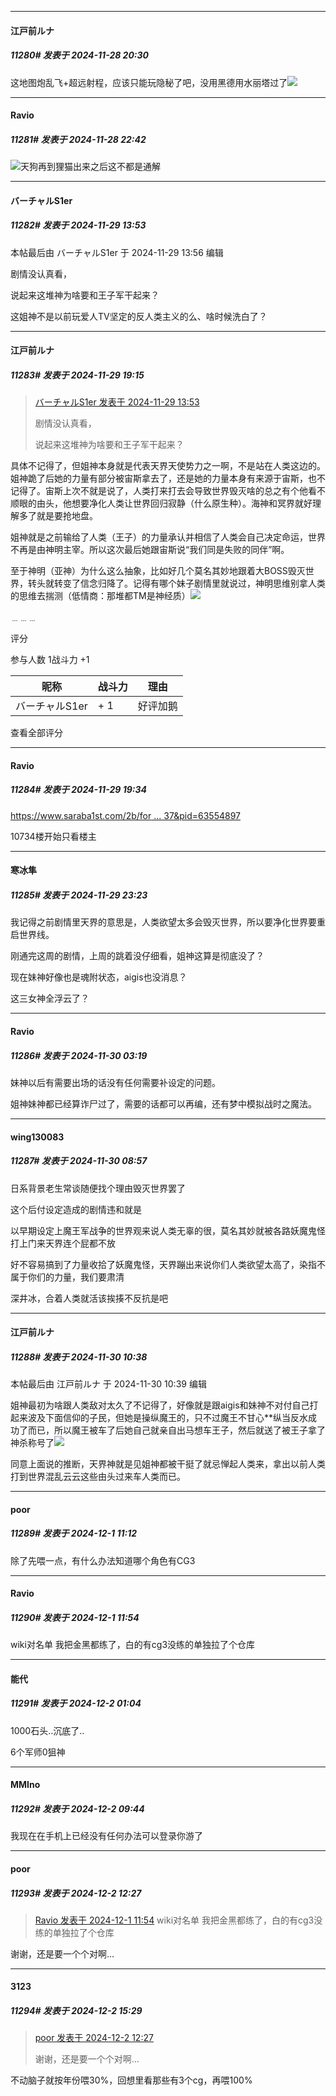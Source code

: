 ﻿
*****

####  江戸前ルナ  
##### 11280#       发表于 2024-11-28 20:30

这地图炮乱飞+超远射程，应该只能玩隐秘了吧，没用黑德用水丽塔过了<img src="https://static.saraba1st.com/image/smiley/face2017/124.png" referrerpolicy="no-referrer">


*****

####  Ravio  
##### 11281#       发表于 2024-11-28 22:42

<img src="https://static.saraba1st.com/image/smiley/face2017/067.png" referrerpolicy="no-referrer">天狗再到狸猫出来之后这不都是通解


*****

####  バーチャルS1er  
##### 11282#       发表于 2024-11-29 13:53

 本帖最后由 バーチャルS1er 于 2024-11-29 13:56 编辑 

剧情没认真看，

说起来这堆神为啥要和王子军干起来？

这姐神不是以前玩爱人TV坚定的反人类主义的么、啥时候洗白了？


*****

####  江戸前ルナ  
##### 11283#       发表于 2024-11-29 19:15

<blockquote><a href="httphttps://bbs.saraba1st.com/2b/forum.php?mod=redirect&amp;goto=findpost&amp;pid=66800857&amp;ptid=1531637" target="_blank">バーチャルS1er 发表于 2024-11-29 13:53</a>

剧情没认真看，

说起来这堆神为啥要和王子军干起来？</blockquote>
具体不记得了，但姐神本身就是代表天界天使势力之一啊，不是站在人类这边的。姐神跪了后她的力量有部分被宙斯拿去了，还是她的力量本身有来源于宙斯，也不记得了。宙斯上次不就是说了，人类打来打去会导致世界毁灭啥的总之有个他看不顺眼的由头，他想要净化人类让世界回归寂静（什么原生种）。海神和冥界就好理解多了就是要抢地盘。

姐神就是之前输给了人类（王子）的力量承认并相信了人类会自己决定命运，世界不再是由神明主宰。所以这次最后她跟宙斯说“我们同是失败的同伴”啊。

至于神明（亚神）为什么这么抽象，比如好几个莫名其妙地跟着大BOSS毁灭世界，转头就转变了信念归降了。记得有哪个妹子剧情里就说过，神明思维别拿人类的思维去揣测（低情商：那堆都TM是神经质）<img src="https://static.saraba1st.com/image/smiley/face2017/019.png" referrerpolicy="no-referrer">

﹍﹍﹍

评分

 参与人数 1战斗力 +1

|昵称|战斗力|理由|
|----|---|---|
| バーチャルS1er| + 1|好评加鹅|

查看全部评分


*****

####  Ravio  
##### 11284#       发表于 2024-11-29 19:34

[https://www.saraba1st.com/2b/for ... 37&amp;pid=63554897](https://www.saraba1st.com/2b/forum.php?mod=redirect&amp;goto=findpost&amp;ptid=1531637&amp;pid=63554897)

10734楼开始只看楼主


*****

####  寒冰隼  
##### 11285#       发表于 2024-11-29 23:23

我记得之前剧情里天界的意思是，人类欲望太多会毁灭世界，所以要净化世界要重启世界线。

刚通完这周的剧情，上周的跳着没仔细看，姐神这算是彻底没了？

现在妹神好像也是魂附状态，aigis也没消息？

这三女神全浮云了？


*****

####  Ravio  
##### 11286#       发表于 2024-11-30 03:19

妹神以后有需要出场的话没有任何需要补设定的问题。

姐神妹神都已经算诈尸过了，需要的话都可以再编，还有梦中模拟战时之魔法。


*****

####  wing130083  
##### 11287#       发表于 2024-11-30 08:57

日系背景老生常谈随便找个理由毁灭世界罢了

这个后付设定造成的剧情违和就是

以早期设定上魔王军战争的世界观来说人类无辜的很，莫名其妙就被各路妖魔鬼怪打上门来天界连个屁都不放

好不容易搞到了力量收拾了妖魔鬼怪，天界蹦出来说你们人类欲望太高了，染指不属于你们的力量，我们要肃清

深井冰，合着人类就活该挨揍不反抗是吧


*****

####  江戸前ルナ  
##### 11288#       发表于 2024-11-30 10:38

 本帖最后由 江戸前ルナ 于 2024-11-30 10:39 编辑 

姐神最初为啥跟人类敌对太久了不记得了，好像就是跟aigis和妹神不对付自己打起来波及下面信仰的子民，但她是操纵魔王的，只不过魔王不甘心**纵当反水成功了而已，所以魔王被车了后她自己就亲自出马想车王子，然后就送了被王子拿了神杀称号了<img src="https://static.saraba1st.com/image/smiley/face2017/018.png" referrerpolicy="no-referrer">

同意上面说的推断，天界神就是见姐神都被干挺了就忌惮起人类来，拿出以前人类打到世界混乱云云这些由头过来车人类而已。


*****

####  poor  
##### 11289#       发表于 2024-12-1 11:12

除了先喂一点，有什么办法知道哪个角色有CG3


*****

####  Ravio  
##### 11290#       发表于 2024-12-1 11:54

wiki对名单
我把金黑都练了，白的有cg3没练的单独拉了个仓库


*****

####  能代  
##### 11291#       发表于 2024-12-2 01:04

1000石头..沉底了..

6个军师0狙神


*****

####  MMIno  
##### 11292#       发表于 2024-12-2 09:44

我现在在手机上已经没有任何办法可以登录你游了


*****

####  poor  
##### 11293#       发表于 2024-12-2 12:27

<blockquote><a href="httphttps://bbs.saraba1st.com/2b/forum.php?mod=redirect&amp;goto=findpost&amp;pid=66812915&amp;ptid=1531637" target="_blank">Ravio 发表于 2024-12-1 11:54</a>
wiki对名单
我把金黑都练了，白的有cg3没练的单独拉了个仓库</blockquote>
谢谢，还是要一个个对啊…


*****

####  3123  
##### 11294#       发表于 2024-12-2 15:29

<blockquote><a href="httphttps://bbs.saraba1st.com/2b/forum.php?mod=redirect&amp;goto=findpost&amp;pid=66821892&amp;ptid=1531637" target="_blank">poor 发表于 2024-12-2 12:27</a>

谢谢，还是要一个个对啊…</blockquote>
不动脑子就按年份喂30%，回想里看那些有3个cg，再喂100%


